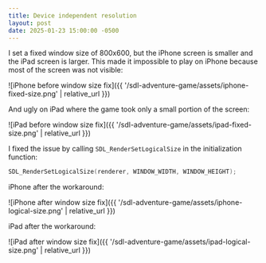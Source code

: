 ```yaml
---
title: Device independent resolution
layout: post
date: 2025-01-23 15:00:00 -0500
---
```


I set a fixed window size of 800x600, but the iPhone screen is smaller and the iPad screen is larger. This made it impossible to play on iPhone because most of the screen was not visible:

![iPhone before window size fix]({{ '/sdl-adventure-game/assets/iphone-fixed-size.png' | relative_url }})

And ugly on iPad where the game took only a small portion of the screen:

![iPad before window size fix]({{ '/sdl-adventure-game/assets/ipad-fixed-size.png' | relative_url }})

I fixed the issue by calling `SDL_RenderSetLogicalSize` in the initialization function:

```c
SDL_RenderSetLogicalSize(renderer, WINDOW_WIDTH, WINDOW_HEIGHT);
```

iPhone after the workaround:

![iPhone after window size fix]({{ '/sdl-adventure-game/assets/iphone-logical-size.png' | relative_url }})

iPad after the workaround:

![iPad after window size fix]({{ '/sdl-adventure-game/assets/ipad-logical-size.png' | relative_url }})
